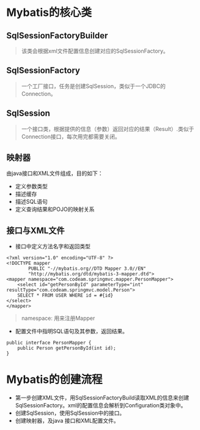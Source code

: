 # Mybatis的核心类
## SqlSessionFactoryBuilder
>该类会根据xml文件配置信息创建对应的SqlSessionFactory。
## SqlSessionFactory
>一个工厂接口，任务是创建SqlSession，类似于一个JDBC的Connection。
## SqlSession
>一个接口类，根据提供的信息（参数）返回对应的结果（Result）.类似于Connection接口，每次用完都需要关闭。
## 映射器
由java接口和XML文件组成，目的如下：
- 定义参数类型
- 描述缓存
- 描述SQL语句
- 定义查询结果和POJO的映射关系

## 接口与XML文件
- 接口中定义方法名字和返回类型
```
<?xml version="1.0" encoding="UTF-8" ?>
<!DOCTYPE mapper
        PUBLIC "-//mybatis.org//DTD Mapper 3.0//EN"
        "http://mybatis.org/dtd/mybatis-3-mapper.dtd">
<mapper namespace="com.codeam.springmvc.mapper.PersonMapper">
    <select id="getPersonById" parameterType="int" resultType="com.codeam.springmvc.model.Person">
    SELECT * FROM USER WHERE id = #{id}
</select>
</mapper>
```
>namespace: 用来注册Mapper
- 配置文件中指明SQL语句及其参数，返回结果。

```
public interface PersonMapper {
    public Person getPersonById(int id);
}
```

# Mybatis的创建流程
- 第一步创建XML文件，用SqlSessionFactoryBuild读取XML的信息来创建SqlSessionFactory。xml的配置信息会解析到Configuration类对象中。
- 创建SqlSession，使用SqlSession中的接口。
- 创建映射器，及java 接口和XML配置文件。